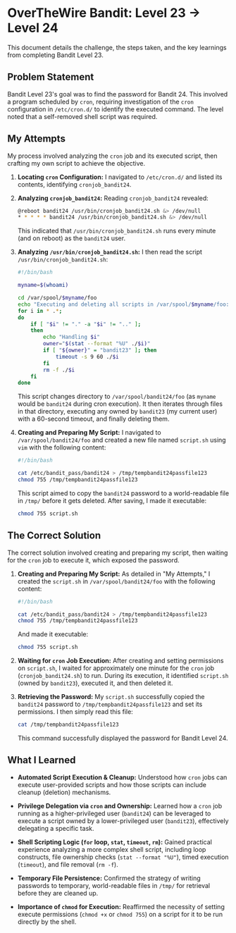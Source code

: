# OverTheWire Bandit: Level 23 → Level 24

This document details the challenge, the steps taken, and the key learnings from completing Bandit Level 23.

## Problem Statement

Bandit Level 23's goal was to find the password for Bandit 24. This involved a program scheduled by `cron`, requiring investigation of the `cron` configuration in `/etc/cron.d/` to identify the executed command. The level noted that a self-removed shell script was required.

## My Attempts

My process involved analyzing the `cron` job and its executed script, then crafting my own script to achieve the objective.

1.  **Locating `cron` Configuration:**
    I navigated to `/etc/cron.d/` and listed its contents, identifying `cronjob_bandit24`.

2.  **Analyzing `cronjob_bandit24`:**
    Reading `cronjob_bandit24` revealed:

    ```bash
    @reboot bandit24 /usr/bin/cronjob_bandit24.sh &> /dev/null
    * * * * * bandit24 /usr/bin/cronjob_bandit24.sh &> /dev/null
    ```

    This indicated that `/usr/bin/cronjob_bandit24.sh` runs every minute (and on reboot) as the `bandit24` user.

3.  **Analyzing `/usr/bin/cronjob_bandit24.sh`:**
    I then read the script `/usr/bin/cronjob_bandit24.sh`:

    ```bash
    #!/bin/bash

    myname=$(whoami)

    cd /var/spool/$myname/foo
    echo "Executing and deleting all scripts in /var/spool/$myname/foo:"
    for i in * .*;
    do
        if [ "$i" != "." -a "$i" != ".." ];
        then
            echo "Handling $i"
            owner="$(stat --format "%U" ./$i)"
            if [ "${owner}" = "bandit23" ]; then
                timeout -s 9 60 ./$i
            fi
            rm -f ./$i
        fi
    done
    ```

    This script changes directory to `/var/spool/bandit24/foo` (as `myname` would be `bandit24` during cron execution). It then iterates through files in that directory, executing any owned by `bandit23` (my current user) with a 60-second timeout, and finally deleting them.

4.  **Creating and Preparing My Script:**
    I navigated to `/var/spool/bandit24/foo` and created a new file named `script.sh` using `vim` with the following content:

    ```bash
    #!/bin/bash

    cat /etc/bandit_pass/bandit24 > /tmp/tempbandit24passfile123
    chmod 755 /tmp/tempbandit24passfile123
    ```

    This script aimed to copy the `bandit24` password to a world-readable file in `/tmp/` before it gets deleted. After saving, I made it executable:

    ```bash
    chmod 755 script.sh
    ```

## The Correct Solution

The correct solution involved creating and preparing my script, then waiting for the `cron` job to execute it, which exposed the password.

1.  **Creating and Preparing My Script:**
    As detailed in "My Attempts," I created the `script.sh` in `/var/spool/bandit24/foo` with the following content:

    ```bash
    #!/bin/bash

    cat /etc/bandit_pass/bandit24 > /tmp/tempbandit24passfile123
    chmod 755 /tmp/tempbandit24passfile123
    ```

    And made it executable:

    ```bash
    chmod 755 script.sh
    ```

2.  **Waiting for `cron` Job Execution:**
    After creating and setting permissions on `script.sh`, I waited for approximately one minute for the `cron` job (`cronjob_bandit24.sh`) to run. During its execution, it identified `script.sh` (owned by `bandit23`), executed it, and then deleted it.

3.  **Retrieving the Password:**
    My `script.sh` successfully copied the `bandit24` password to `/tmp/tempbandit24passfile123` and set its permissions. I then simply read this file:

    ```bash
    cat /tmp/tempbandit24passfile123
    ```

    This command successfully displayed the password for Bandit Level 24.

## What I Learned

- **Automated Script Execution & Cleanup:** Understood how `cron` jobs can execute user-provided scripts and how those scripts can include cleanup (deletion) mechanisms.

- **Privilege Delegation via `cron` and Ownership:** Learned how a `cron` job running as a higher-privileged user (`bandit24`) can be leveraged to execute a script owned by a lower-privileged user (`bandit23`), effectively delegating a specific task.

- **Shell Scripting Logic (`for` loop, `stat`, `timeout`, `rm`):** Gained practical experience analyzing a more complex shell script, including loop constructs, file ownership checks (`stat --format "%U"`), timed execution (`timeout`), and file removal (`rm -f`).

- **Temporary File Persistence:** Confirmed the strategy of writing passwords to temporary, world-readable files in `/tmp/` for retrieval before they are cleaned up.

- **Importance of `chmod` for Execution:** Reaffirmed the necessity of setting execute permissions (`chmod +x` or `chmod 755`) on a script for it to be run directly by the shell.

